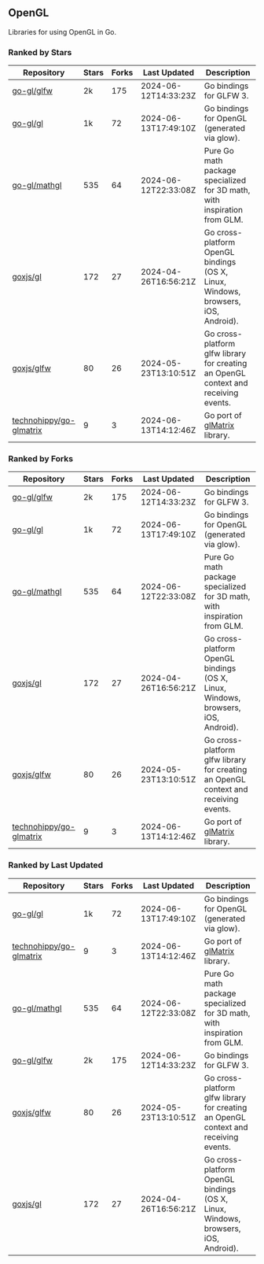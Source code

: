 ## OpenGL

Libraries for using OpenGL in Go.

### Ranked by Stars

| Repository | Stars | Forks | Last Updated | Description | 
|------------|-------|-------|--------------|-------------|
| [go-gl/glfw](https://github.com/go-gl/glfw) | 2k | 175 | 2024-06-12T14:33:23Z |  Go bindings for GLFW 3. |
| [go-gl/gl](https://github.com/go-gl/gl) | 1k | 72 | 2024-06-13T17:49:10Z |  Go bindings for OpenGL (generated via glow). |
| [go-gl/mathgl](https://github.com/go-gl/mathgl) | 535 | 64 | 2024-06-12T22:33:08Z |  Pure Go math package specialized for 3D math, with inspiration from GLM. |
| [goxjs/gl](https://github.com/goxjs/gl) | 172 | 27 | 2024-04-26T16:56:21Z |  Go cross-platform OpenGL bindings (OS X, Linux, Windows, browsers, iOS, Android). |
| [goxjs/glfw](https://github.com/goxjs/glfw) | 80 | 26 | 2024-05-23T13:10:51Z |  Go cross-platform glfw library for creating an OpenGL context and receiving events. |
| [technohippy/go-glmatrix](https://github.com/technohippy/go-glmatrix) | 9 | 3 | 2024-06-13T14:12:46Z |  Go port of [glMatrix](https://glmatrix.net/) library. |

### Ranked by Forks

| Repository | Stars | Forks | Last Updated | Description | 
|------------|-------|-------|--------------|-------------|
| [go-gl/glfw](https://github.com/go-gl/glfw) | 2k | 175 | 2024-06-12T14:33:23Z |  Go bindings for GLFW 3. |
| [go-gl/gl](https://github.com/go-gl/gl) | 1k | 72 | 2024-06-13T17:49:10Z |  Go bindings for OpenGL (generated via glow). |
| [go-gl/mathgl](https://github.com/go-gl/mathgl) | 535 | 64 | 2024-06-12T22:33:08Z |  Pure Go math package specialized for 3D math, with inspiration from GLM. |
| [goxjs/gl](https://github.com/goxjs/gl) | 172 | 27 | 2024-04-26T16:56:21Z |  Go cross-platform OpenGL bindings (OS X, Linux, Windows, browsers, iOS, Android). |
| [goxjs/glfw](https://github.com/goxjs/glfw) | 80 | 26 | 2024-05-23T13:10:51Z |  Go cross-platform glfw library for creating an OpenGL context and receiving events. |
| [technohippy/go-glmatrix](https://github.com/technohippy/go-glmatrix) | 9 | 3 | 2024-06-13T14:12:46Z |  Go port of [glMatrix](https://glmatrix.net/) library. |

### Ranked by Last Updated

| Repository | Stars | Forks | Last Updated | Description | 
|------------|-------|-------|--------------|-------------|
| [go-gl/gl](https://github.com/go-gl/gl) | 1k | 72 | 2024-06-13T17:49:10Z |  Go bindings for OpenGL (generated via glow). |
| [technohippy/go-glmatrix](https://github.com/technohippy/go-glmatrix) | 9 | 3 | 2024-06-13T14:12:46Z |  Go port of [glMatrix](https://glmatrix.net/) library. |
| [go-gl/mathgl](https://github.com/go-gl/mathgl) | 535 | 64 | 2024-06-12T22:33:08Z |  Pure Go math package specialized for 3D math, with inspiration from GLM. |
| [go-gl/glfw](https://github.com/go-gl/glfw) | 2k | 175 | 2024-06-12T14:33:23Z |  Go bindings for GLFW 3. |
| [goxjs/glfw](https://github.com/goxjs/glfw) | 80 | 26 | 2024-05-23T13:10:51Z |  Go cross-platform glfw library for creating an OpenGL context and receiving events. |
| [goxjs/gl](https://github.com/goxjs/gl) | 172 | 27 | 2024-04-26T16:56:21Z |  Go cross-platform OpenGL bindings (OS X, Linux, Windows, browsers, iOS, Android). |

